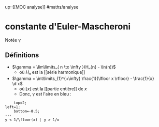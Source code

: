 up::[[MOC analyse]]
#maths/analyse 
# constante d'Euler-Mascheroni
Notée $\gamma$

## Définitions

 - $\gamma = \lim\limits_{ n \to \infty }(H_{n} - \ln(n))$
     - où $H_n$ est la [[série harmonique]]
 - $\gamma = \int\limits_{1}^{+\infty} \frac{1}{\lfloor x \rfloor} - \frac{1}{x} \d x$
     - où $\lfloor x \rfloor$ est la [[partie entière]] de $x$
     - Donc, $\gamma$ est l'aire en bleu :
```desmos-graph
    top=2;
left=1;
    bottom=-0.5;
---
y < 1/\floor(x) | y > 1/x
```


